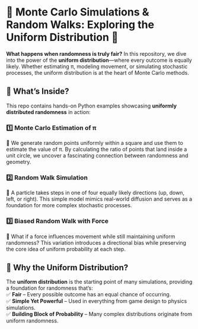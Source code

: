 # 🎲 **Monte Carlo Simulations & Random Walks: Exploring the Uniform Distribution** 🎲  

**What happens when randomness is truly fair?** In this repository, we dive into the power of the **uniform distribution**—where every outcome is equally likely. Whether estimating π, modeling movement, or simulating stochastic processes, the uniform distribution is at the heart of Monte Carlo methods.  

## 🚀 **What’s Inside?**  

This repo contains hands-on Python examples showcasing **uniformly distributed randomness** in action:  

### 1️⃣ **Monte Carlo Estimation of π**  
📌 We generate random points uniformly within a square and use them to estimate the value of π. By calculating the ratio of points that land inside a unit circle, we uncover a fascinating connection between randomness and geometry.  

### 2️⃣ **Random Walk Simulation**  
📌 A particle takes steps in one of four equally likely directions (up, down, left, or right). This simple model mimics real-world diffusion and serves as a foundation for more complex stochastic processes.  

### 3️⃣ **Biased Random Walk with Force**  
📌 What if a force influences movement while still maintaining uniform randomness? This variation introduces a directional bias while preserving the core idea of uniform probability at each step.  

## 🎯 **Why the Uniform Distribution?**  

The **uniform distribution** is the starting point of many simulations, providing a foundation for randomness that’s:  
✅ **Fair** – Every possible outcome has an equal chance of occurring.  
✅ **Simple Yet Powerful** – Used in everything from game design to physics simulations.  
✅ **Building Block of Probability** – Many complex distributions originate from uniform randomness.  
